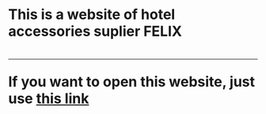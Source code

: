 <h1>This is a website of hotel accessories suplier FELIX<h1>
<hr>
If you want to open this website, just use <a href="http://www.felixhotel.kg">this link</a>

